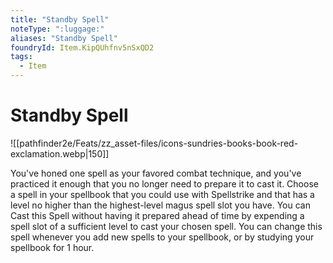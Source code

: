 ```yaml
---
title: "Standby Spell"
noteType: ":luggage:"
aliases: "Standby Spell"
foundryId: Item.KipQUhfnv5nSxQD2
tags:
  - Item
---
```


# Standby Spell
![[pathfinder2e/Feats/zz_asset-files/icons-sundries-books-book-red-exclamation.webp|150]]

You've honed one spell as your favored combat technique, and you've practiced it enough that you no longer need to prepare it to cast it. Choose a spell in your spellbook that you could use with Spellstrike and that has a level no higher than the highest-level magus spell slot you have. You can Cast this Spell without having it prepared ahead of time by expending a spell slot of a sufficient level to cast your chosen spell. You can change this spell whenever you add new spells to your spellbook, or by studying your spellbook for 1 hour.
